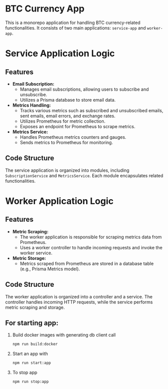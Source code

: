 # BTC Currency App

This is a monorepo application for handling BTC currency-related functionalities. It consists of two main applications: `service-app` and `worker-app`.

# Service Application Logic

## Features
- **Email Subscription:**
    - Manages email subscriptions, allowing users to subscribe and unsubscribe.
    - Utilizes a Prisma database to store email data.
- **Metrics Handling:**
    - Tracks various metrics such as subscribed and unsubscribed emails, sent emails, email errors, and exchange rates.
    - Utilizes Prometheus for metric collection.
    - Exposes an endpoint for Prometheus to scrape metrics.
- **Metrics Service:**
    - Handles Prometheus metrics counters and gauges.
    - Sends metrics to Prometheus for monitoring.

## Code Structure
The service application is organized into modules, including `SubscriptionService` and `MetricsService`.
Each module encapsulates related functionalities.

# Worker Application Logic

## Features
- **Metric Scraping:**
    - The worker application is responsible for scraping metrics data from Prometheus.
    - Uses a worker controller to handle incoming requests and invoke the worker service.
- **Metric Storage:**
    - Metrics scraped from Prometheus are stored in a database table (e.g., Prisma Metrics model).

## Code Structure
The worker application is organized into a controller and a service.
The controller handles incoming HTTP requests, while the service performs metric scraping and storage.

## For starting app:
1. Build docker images with generating db client call
    ```bash
    npm run build:docker
2. Start an app with 
    ```bash
    npm run start:app
3. To stop app
   ```bash
   npm run stop:app